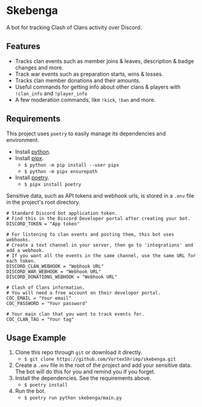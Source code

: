 # Skebenga

A bot for tracking Clash of Clans activity over Discord.

## Features

- Tracks clan events such as member joins & leaves, description & badge changes and more.
- Track war events such as preparation starts, wins & losses.
- Tracks clan member donations and their amounts.
- Useful commands for getting info about other clans & players with `!clan_info` and `!player_info`
- A few moderation commands, like `!kick`, `!ban` and more.

## Requirements

This project uses `poetry` to easily manage its dependencies and environment.

- Install [python](https://www.python.org/downloads/).
- Install [pipx](https://pipx.pypa.io/latest/installation/).
  - `$ python -m pip install --user pipx`
  - `$ python -m pipx ensurepath`
- Install [poetry](https://python-poetry.org/).
  - `$ pipx install poetry`

Sensitive data, such as API tokens and webhook urls, is stored in a `.env` file in the project's root directory.

```dotenv
# Standard Discord bot application token.
# Find this in the Discord Developer portal after creating your bot.
DISCORD_TOKEN = "App token"

# For listening to clan events and posting them, this bot uses webhooks.
# Create a text channel in your server, then go to 'integrations' and add a webhook.
# If you want all the events in the same channel, use the same URL for each token.
DISCORD_CLAN_WEBHOOK = "Webhook URL"
DISCORD_WAR_WEBHOOK = "Webhook URL"
DISCORD_DONATIONS_WEBHOOK = "Webhook URL"

# Clash of Clans information.
# You will need a free account on their developer portal.
COC_EMAIL = "Your email"
COC_PASSWORD = "Your password"

# Your main clan that you want to track events for.
COC_CLAN_TAG = "Your tag"
```

## Usage Example

1. Clone this repo through `git` or download it directly.
   - `$ git clone https://github.com/VortexShrimp/skebenga.git`
2. Create a `.env` file in the root of the project and add your sensitive data. The bot will do this for you and remind you if you forget.
3. Install the dependencies. See the requirements above.
   - `$ poetry install`
4. Run the bot.
   - `$ poetry run python skebenga/main.py`
